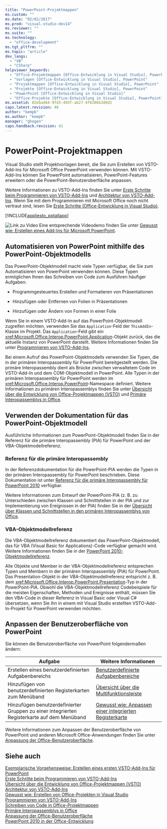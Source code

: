 ```yaml
---
title: "PowerPoint-Projektmappen"
ms.custom: ""
ms.date: "02/02/2017"
ms.prod: "visual-studio-dev14"
ms.reviewer: ""
ms.suite: ""
ms.technology: 
  - "office-development"
ms.tgt_pltfrm: ""
ms.topic: "article"
dev_langs: 
  - "VB"
  - "CSharp"
helpviewer_keywords: 
  - "Office-Projektmappen [Office-Entwicklung in Visual Studio], PowerPoint"
  - "Vorlagen [Office-Entwicklung in Visual Studio], PowerPoint"
  - "Projektmappen [Office-Entwicklung in Visual Studio], PowerPoint"
  - "Projekte [Office-Entwicklung in Visual Studio], PowerPoint"
  - "PowerPoint [Office-Entwicklung in Visual Studio]"
  - "Office-Projekte [Office-Entwicklung in Visual Studio], PowerPoint"
ms.assetid: 02ebad64-9fd3-495f-ab27-4f6206b3d6d2
caps.latest.revision: 46
author: "kempb"
ms.author: "kempb"
manager: "ghogen"
caps.handback.revision: 41
---
```

# PowerPoint-Projektmappen
  Visual Studio stellt Projektvorlagen bereit, die Sie zum Erstellen von VSTO\-Add\-Ins für Microsoft Office PowerPoint verwenden können. Mit VSTO\-Add\-Ins können Sie PowerPoint automatisieren, PowerPoint\-Features erweitern oder die PowerPoint\-Benutzeroberfläche anpassen.  
  
 Weitere Informationen zu VSTO\-Add\-Ins finden Sie unter [Erste Schritte beim Programmieren von VSTO-Add-Ins](../vsto/getting-started-programming-vsto-add-ins.md) und [Architektur von VSTO-Add-Ins](../vsto/architecture-of-vsto-add-ins.md). Wenn Sie mit dem Programmieren mit Microsoft Office noch nicht vertraut sind, lesen Sie [Erste Schritte &#40;Office-Entwicklung in Visual Studio&#41;](../vsto/getting-started-office-development-in-visual-studio.md).  
  
 [!INCLUDE[appliesto_pptallapp](../vsto/includes/appliesto-pptallapp-md.md)]  
  
 ![Link zu Video](../vsto/media/playvideo.png "Link zu Video") Eine entsprechende Videodemo finden Sie unter [Gewusst wie: Erstellen eines Add\-Ins für Microsoft PowerPoint](http://go.microsoft.com/fwlink/?LinkId=132767).  
  
## Automatisieren von PowerPoint mithilfe des PowerPoint\-Objektmodells  
 Das PowerPoint\-Objektmodell macht viele Typen verfügbar, die Sie zum Automatisieren von PowerPoint verwenden können. Diese Typen ermöglichen Ihnen das Schreiben von Code zum Ausführen häufiger Aufgaben:  
  
-   Programmgesteuertes Erstellen und Formatieren von Präsentationen  
  
-   Hinzufügen oder Entfernen von Folien in Präsentationen  
  
-   Hinzufügen oder Ändern von Formen in einer Folie  
  
 Wenn Sie in einem VSTO\-Add\-In auf das PowerPoint\-Objektmodell zugreifen möchten, verwenden Sie das `Application`\-Feld der `ThisAddIn`\-Klasse im Projekt. Das `Application`\-Feld gibt ein <xref:Microsoft.Office.Interop.PowerPoint.Application>\-Objekt zurück, das die aktuelle Instanz von PowerPoint darstellt. Weitere Informationen finden Sie unter [Programmieren von VSTO-Add-Ins](../vsto/programming-vsto-add-ins.md).  
  
 Bei einem Aufruf des PowerPoint\-Objektmodells verwenden Sie Typen, die in der primären Interopassembly für PowerPoint bereitgestellt werden. Die primäre Interopassembly dient als Brücke zwischen verwaltetem Code im VSTO\-Add\-In und dem COM\-Objektmodell in PowerPoint. Alle Typen in der primären Interopassembly für PowerPoint werden im <xref:Microsoft.Office.Interop.PowerPoint>\-Namespace definiert. Weitere Informationen zu primären Interopassemblys finden Sie unter [Übersicht über die Entwicklung von Office-Projektmappen &#40;VSTO&#41;](../vsto/office-solutions-development-overview-vsto.md) und [Primäre Interopassemblys in Office](../vsto/office-primary-interop-assemblies.md).  
  
##  <a name="WordOMDocumentation"></a> Verwenden der Dokumentation für das PowerPoint\-Objektmodell  
 Ausführliche Informationen zum PowerPoint\-Objektmodell finden Sie in der Referenz für die primäre Interopassembly \(PIA\) für PowerPoint und der VBA\-Objektmodellreferenz.  
  
### Referenz für die primäre Interopassembly  
 In der Referenzdokumentation für die PowerPoint\-PIA werden die Typen in der primären Interopassembly für PowerPoint beschrieben. Diese Dokumentation ist unter [Referenz für die primäre Interopassembly für PowerPoint 2010](http://go.microsoft.com/fwlink/?LinkId=189588) verfügbar.  
  
 Weitere Informationen zum Entwurf der PowerPoint\-PIA \(z. B. zu Unterschieden zwischen Klassen und Schnittstellen in der PIA und zur Implementierung von Ereignissen in der PIA\) finden Sie in der [Übersicht über Klassen und Schnittstellen in den primären Interopassemblys von Office](http://go.microsoft.com/fwlink/?LinkId=199885).  
  
### VBA\-Objektmodellreferenz  
 Die VBA\-Objektmodellreferenz dokumentiert das PowerPoint\-Objektmodell, das für VBA \(Visual Basic for Applications\)\-Code verfügbar gemacht wird. Weitere Informationen finden Sie in der [PowerPoint 2010\-Objektmodellreferenz](http://go.microsoft.com/fwlink/?LinkId=199770).  
  
 Alle Objekte und Member in der VBA\-Objektmodellreferenz entsprechen Typen und Membern in der primären Interopassembly \(PIA\) für PowerPoint. Das Presentation\-Objekt in der VBA\-Objektmodellreferenz entspricht z. B. dem <xref:Microsoft.Office.Interop.PowerPoint.Presentation>\-Typ in der PowerPoint\-PIA. Obwohl die VBA\-Objektmodellreferenz Codebeispiele für die meisten Eigenschaften, Methoden und Ereignisse enthält, müssen Sie den VBA\-Code in dieser Referenz in Visual Basic oder Visual C\# übersetzen, wenn Sie ihn in einem mit Visual Studio erstellten VSTO\-Add\-In\-Projekt für PowerPoint verwenden möchten.  
  
## Anpassen der Benutzeroberfläche von PowerPoint  
 Sie können die Benutzeroberfläche von PowerPoint folgendermaßen ändern:  
  
|Aufgabe|Weitere Informationen|  
|-------------|---------------------------|  
|Erstellen eines benutzerdefinierten Aufgabenbereichs|[Benutzerdefinierte Aufgabenbereiche](../vsto/custom-task-panes.md)|  
|Hinzufügen von benutzerdefinierten Registerkarten zum Menüband|[Übersicht über die Multifunktionsleiste](../vsto/ribbon-overview.md)|  
|Hinzufügen benutzerdefinierter Gruppen zu einer integrierten Registerkarte auf dem Menüband|[Gewusst wie: Anpassen einer integrierten Registerkarte](../vsto/how-to-customize-a-built-in-tab.md)|  
  
 Weitere Informationen zum Anpassen der Benutzeroberfläche von PowerPoint und anderen Microsoft Office\-Anwendungen finden Sie unter [Anpassung der Office-Benutzeroberfläche](../vsto/office-ui-customization.md).  
  
## Siehe auch  
 [Exemplarische Vorgehensweise: Erstellen eines ersten VSTO-Add-Ins für PowerPoint](../vsto/walkthrough-creating-your-first-vsto-add-in-for-powerpoint.md)   
 [Erste Schritte beim Programmieren von VSTO-Add-Ins](../vsto/getting-started-programming-vsto-add-ins.md)   
 [Übersicht über die Entwicklung von Office-Projektmappen &#40;VSTO&#41;](../vsto/office-solutions-development-overview-vsto.md)   
 [Architektur von VSTO-Add-Ins](../vsto/architecture-of-vsto-add-ins.md)   
 [Gewusst wie: Erstellen von Office-Projekten in Visual Studio](../vsto/how-to-create-office-projects-in-visual-studio.md)   
 [Programmieren von VSTO-Add-Ins](../vsto/programming-vsto-add-ins.md)   
 [Schreiben von Code in Office-Projektmappen](../vsto/writing-code-in-office-solutions.md)   
 [Primäre Interopassemblys in Office](../vsto/office-primary-interop-assemblies.md)   
 [Anpassung der Office-Benutzeroberfläche](../vsto/office-ui-customization.md)   
 [PowerPoint 2010 in der Office\-Entwicklung](http://go.microsoft.com/fwlink/?LinkId=199015)  
  
  